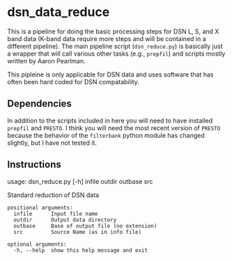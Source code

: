 # dsn_data_reduce

This is a pipeline for doing the basic processing steps for 
DSN L, S, and X band data (K-band data require more steps and 
will be contained in a different pipeline).  The main pipeline 
script (`dsn_reduce.py`) is basically just a wrapper that 
will call various other tasks (e.g., `prepfil`) and scripts 
mostly written by Aaron Pearlman.  

This pipleine is only applicable for DSN data and uses software 
that has often been hard coded for DSN compatability.  

## Dependencies 

In addition to the scripts included in here you will need to 
have installed `prepfil` and `PRESTO`.  I think you will need 
the most recent version of `PRESTO` because the behavior of 
the `filterbank` python module has changed slightly, but I 
have not tested it.

## Instructions 

usage: dsn_reduce.py [-h] infile outdir outbase src

Standard reduction of DSN data

    positional arguments:
      infile      Input file name
      outdir      Output data directory
      outbase     Base of output file (no extension)
      src         Source Name (as in info file)

    optional arguments:
      -h, --help  show this help message and exit

